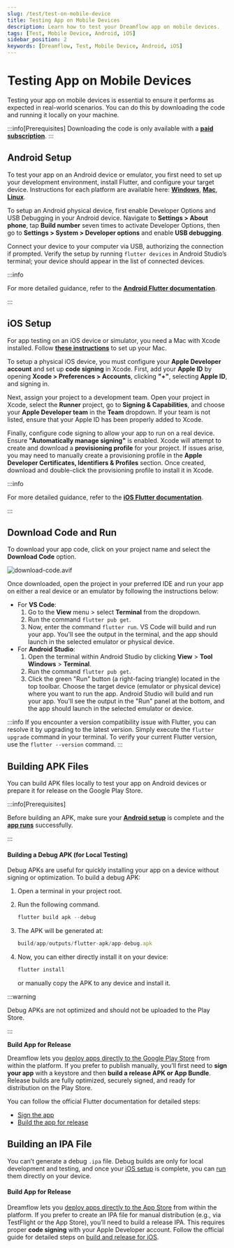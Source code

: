 ```yaml
---
slug: /test/test-on-mobile-device
title: Testing App on Mobile Devices
description: Learn how to test your Dreamflow app on mobile devices.
tags: [Test, Mobile Device, Android, iOS]
sidebar_position: 2
keywords: [Dreamflow, Test, Mobile Device, Android, iOS]
---
```


# Testing App on Mobile Devices
Testing your app on mobile devices is essential to ensure it performs as expected in real-world scenarios. You can do this by downloading the code and running it locally on your machine.

:::info[Prerequisites]
Downloading the code is only available with a [**paid subscription**](https://dreamflow.app/pricing).
:::

## Android Setup

To test your app on an Android device or emulator, you first need to set up your development environment, install Flutter, and configure your target device. Instructions for each platform are available here: [**Windows**](https://docs.flutter.dev/get-started/install/windows/mobile), [**Mac**](https://docs.flutter.dev/get-started/install/macos/mobile-android), [**Linux**](https://docs.flutter.dev/get-started/install/linux/android).

To setup an Android physical device, first enable Developer Options and USB Debugging in your Android device. Navigate to **Settings > About phone**, tap **Build number** seven times to activate Developer Options, then go to **Settings > System > Developer options** and enable **USB debugging**.

Connect your device to your computer via USB, authorizing the connection if prompted. Verify the setup by running `flutter devices` in Android Studio’s terminal; your device should appear in the list of connected devices.

:::info

For more detailed guidance, refer to the [**Android Flutter documentation**](https://docs.flutter.dev/get-started/install/windows/mobile#configure-your-target-android-device).

:::

## iOS Setup

For app testing on an iOS device or simulator, you need a Mac with Xcode installed. Follow [**these instructions**](https://docs.flutter.dev/get-started/install/macos/mobile-ios) to set up your Mac.

To setup a physical iOS device, you must configure your **Apple Developer account** and set up **code signing** in Xcode. First, add your **Apple ID** by opening **Xcode > Preferences > Accounts**, clicking **"+"**, selecting **Apple ID**, and signing in.

Next, assign your project to a development team. Open your project in Xcode, select the **Runner** project, go to **Signing & Capabilities**, and choose your **Apple Developer team** in the **Team** dropdown. If your team is not listed, ensure that your Apple ID has been properly added to Xcode.

Finally, configure code signing to allow your app to run on a real device. Ensure **"Automatically manage signing"** is enabled. Xcode will attempt to create and download a **provisioning profile** for your project. If issues arise, you may need to manually create a provisioning profile in the **Apple Developer Certificates, Identifiers & Profiles** section. Once created, download and double-click the provisioning profile to install it in Xcode.

:::info

For more detailed guidance, refer to the [**iOS Flutter documentation**](https://docs.flutter.dev/get-started/install/macos/mobile-ios#configure-your-target-ios-device).

:::

## Download Code and Run

To download your app code, click on your project name and select the **Download Code** option.

![download-code.avif](imgs/download-code.avif)

Once downloaded, open the project in your preferred IDE and run your app on either a real device or an emulator by following the instructions below:

- For **VS Code**:
    1. Go to the **View** menu > select **Terminal** from the dropdown.
    2. Run the command `flutter pub get`.
    3. Now, enter the command `flutter run`. VS Code will build and run your app. You'll see the output in the terminal, and the app should launch in the selected emulator or physical device.
- For **Android Studio**:
    1. Open the terminal within Android Studio by clicking **View** > **Tool Windows** > **Terminal**.
    2. Run the command `flutter pub get`.
    3. Click the green "Run" button (a right-facing triangle) located in the top toolbar. Choose the target device (emulator or physical device) where you want to run the app. Android Studio will build and run your app. You'll see the output in the "Run" panel at the bottom, and the app should launch in the selected emulator or device.

:::info
If you encounter a version compatibility issue with Flutter, you can resolve it by upgrading to the latest version. Simply execute the `flutter upgrade` command in your terminal. To verify your current Flutter version, use the `flutter --version` command.
:::

## Building APK Files

You can build APK files locally to test your app on Android devices or prepare it for release on the Google Play Store.

:::info[Prerequisites]

Before building an APK, make sure your [**Android setup**](#android-setup) is complete and the [**app runs**](#download-code-and-run) successfully.

:::

#### Building a Debug APK (for Local Testing)

Debug APKs are useful for quickly installing your app on a device without signing or optimization. To build a debug APK:

1. Open a terminal in your project root.
2. Run the following command.
    ```jsx
    flutter build apk --debug
    ```
    
3. The APK will be generated at:
    
    ```jsx
    build/app/outputs/flutter-apk/app-debug.apk
    ```
    
4. Now, you can either directly install it on your device:
    
    ```jsx
    flutter install
    ```
    or manually copy the APK to any device and install it.
    

:::warning

Debug APKs are not optimized and should not be uploaded to the Play Store.

:::

**Build App for Release**

Dreamflow lets you [deploy apps directly to the Google Play Store](../publish/google-playstore-deployment.md) from within the platform. If you prefer to publish manually, you’ll first need to **sign your app** with a keystore and then **build a release APK or App Bundle**. Release builds are fully optimized, securely signed, and ready for distribution on the Play Store.

You can follow the official Flutter documentation for detailed steps:

- [Sign the app](https://docs.flutter.dev/deployment/android#sign-the-app)
- [Build the app for release](https://docs.flutter.dev/deployment/android#build-the-app-for-release)

## Building an IPA File

You can’t generate a debug `.ipa` file. Debug builds are only for local development and testing, and once your [iOS setup](#ios-setup) is complete, you can [run](#download-code-and-run) them directly on your device.

#### Build App for Release

Dreamflow lets you [deploy apps directly to the App Store](../publish/apple-app-store-deployment.md) from within the platform. If you prefer to create an IPA file for manual distribution (e.g., via TestFlight or the App Store), you’ll need to build a release IPA. This requires proper **code signing** with your Apple Developer account. Follow the official guide for detailed steps on [build and release for iOS](https://docs.flutter.dev/deployment/ios).